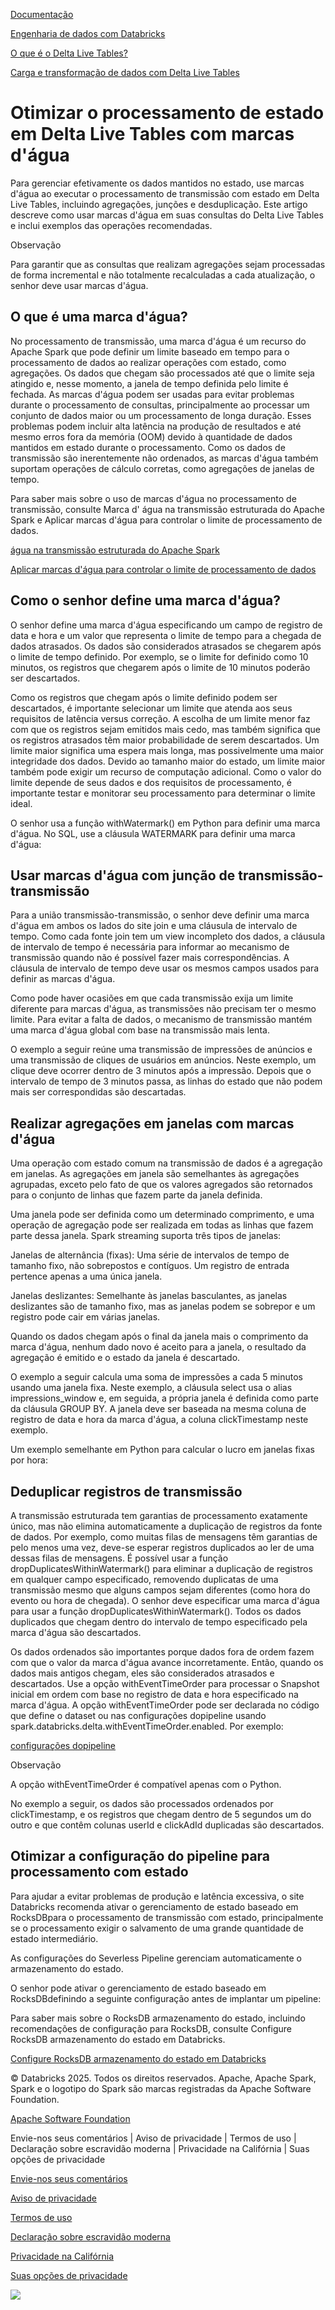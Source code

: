 [Documentação](https://docs.databricks.com/pt/delta-live-tables/stateful-processing.html/../index.html)

[Engenharia de dados com Databricks](https://docs.databricks.com/pt/delta-live-tables/stateful-processing.html/../data-engineering.html)

[O que é o Delta Live Tables?](https://docs.databricks.com/pt/delta-live-tables/stateful-processing.html/index.html)

[Carga e transformação de dados com Delta Live Tables](https://docs.databricks.com/pt/delta-live-tables/stateful-processing.html/load-and-transform.html)

# Otimizar o processamento de estado em Delta Live Tables com marcas d'água

[](https://docs.databricks.com/pt/delta-live-tables/stateful-processing.html/#optimize-stateful-processing-in-delta-live-tables-with-watermarks)

Para gerenciar efetivamente os dados mantidos no estado, use marcas d'água ao executar o processamento de transmissão com estado em Delta Live Tables, incluindo agregações, junções e desduplicação. Este artigo descreve como usar marcas d'água em suas consultas do Delta Live Tables e inclui exemplos das operações recomendadas.

Observação

Para garantir que as consultas que realizam agregações sejam processadas de forma incremental e não totalmente recalculadas a cada atualização, o senhor deve usar marcas d'água.

## O que é uma marca d'água?

[](https://docs.databricks.com/pt/delta-live-tables/stateful-processing.html/#what-is-a-watermark)

No processamento de transmissão, uma marca d'água é um recurso do Apache Spark que pode definir um limite baseado em tempo para o processamento de dados ao realizar operações com estado, como agregações. Os dados que chegam são processados até que o limite seja atingido e, nesse momento, a janela de tempo definida pelo limite é fechada. As marcas d'água podem ser usadas para evitar problemas durante o processamento de consultas, principalmente ao processar um conjunto de dados maior ou um processamento de longa duração. Esses problemas podem incluir alta latência na produção de resultados e até mesmo erros fora da memória (OOM) devido à quantidade de dados mantidos em estado durante o processamento. Como os dados de transmissão são inerentemente não ordenados, as marcas d'água também suportam operações de cálculo corretas, como agregações de janelas de tempo.

Para saber mais sobre o uso de marcas d'água no processamento de transmissão, consulte Marca d' água na transmissão estruturada do Apache Spark e Aplicar marcas d'água para controlar o limite de processamento de dados.

[água na transmissão estruturada do Apache Spark](https://docs.databricks.com/pt/delta-live-tables/stateful-processing.html/https://www.databricks.com/blog/2022/08/22/feature-deep-dive-watermarking-apache-spark-structured-streaming.html)

[Aplicar marcas d'água para controlar o limite de processamento de dados](https://docs.databricks.com/pt/delta-live-tables/stateful-processing.html/../structured-streaming/watermarks.html)

## Como o senhor define uma marca d'água?

[](https://docs.databricks.com/pt/delta-live-tables/stateful-processing.html/#how-do-you-define-a-watermark)

O senhor define uma marca d'água especificando um campo de registro de data e hora e um valor que representa o limite de tempo para a chegada de dados atrasados. Os dados são considerados atrasados se chegarem após o limite de tempo definido. Por exemplo, se o limite for definido como 10 minutos, os registros que chegarem após o limite de 10 minutos poderão ser descartados.

Como os registros que chegam após o limite definido podem ser descartados, é importante selecionar um limite que atenda aos seus requisitos de latência versus correção. A escolha de um limite menor faz com que os registros sejam emitidos mais cedo, mas também significa que os registros atrasados têm maior probabilidade de serem descartados. Um limite maior significa uma espera mais longa, mas possivelmente uma maior integridade dos dados. Devido ao tamanho maior do estado, um limite maior também pode exigir um recurso de computação adicional. Como o valor do limite depende de seus dados e dos requisitos de processamento, é importante testar e monitorar seu processamento para determinar o limite ideal.

O senhor usa a função withWatermark() em Python para definir uma marca d'água. No SQL, use a cláusula WATERMARK para definir uma marca d'água:

## Usar marcas d'água com junção de transmissão-transmissão

[](https://docs.databricks.com/pt/delta-live-tables/stateful-processing.html/#use-watermarks-with-stream-stream-joins)

Para a união transmissão-transmissão, o senhor deve definir uma marca d'água em ambos os lados do site join e uma cláusula de intervalo de tempo. Como cada fonte join tem um view incompleto dos dados, a cláusula de intervalo de tempo é necessária para informar ao mecanismo de transmissão quando não é possível fazer mais correspondências. A cláusula de intervalo de tempo deve usar os mesmos campos usados para definir as marcas d'água.

Como pode haver ocasiões em que cada transmissão exija um limite diferente para marcas d'água, as transmissões não precisam ter o mesmo limite. Para evitar a falta de dados, o mecanismo de transmissão mantém uma marca d'água global com base na transmissão mais lenta.

O exemplo a seguir reúne uma transmissão de impressões de anúncios e uma transmissão de cliques de usuários em anúncios. Neste exemplo, um clique deve ocorrer dentro de 3 minutos após a impressão. Depois que o intervalo de tempo de 3 minutos passa, as linhas do estado que não podem mais ser correspondidas são descartadas.

## Realizar agregações em janelas com marcas d'água

[](https://docs.databricks.com/pt/delta-live-tables/stateful-processing.html/#perform-windowed-aggregations-with-watermarks)

Uma operação com estado comum na transmissão de dados é a agregação em janelas. As agregações em janela são semelhantes às agregações agrupadas, exceto pelo fato de que os valores agregados são retornados para o conjunto de linhas que fazem parte da janela definida.

Uma janela pode ser definida como um determinado comprimento, e uma operação de agregação pode ser realizada em todas as linhas que fazem parte dessa janela. Spark streaming suporta três tipos de janelas:

Janelas de alternância (fixas): Uma série de intervalos de tempo de tamanho fixo, não sobrepostos e contíguos. Um registro de entrada pertence apenas a uma única janela.

Janelas deslizantes: Semelhante às janelas basculantes, as janelas deslizantes são de tamanho fixo, mas as janelas podem se sobrepor e um registro pode cair em várias janelas.

Quando os dados chegam após o final da janela mais o comprimento da marca d'água, nenhum dado novo é aceito para a janela, o resultado da agregação é emitido e o estado da janela é descartado.

O exemplo a seguir calcula uma soma de impressões a cada 5 minutos usando uma janela fixa. Neste exemplo, a cláusula select usa o alias impressions_window e, em seguida, a própria janela é definida como parte da cláusula GROUP BY. A janela deve ser baseada na mesma coluna de registro de data e hora da marca d'água, a coluna clickTimestamp neste exemplo.

Um exemplo semelhante em Python para calcular o lucro em janelas fixas por hora:

## Deduplicar registros de transmissão

[](https://docs.databricks.com/pt/delta-live-tables/stateful-processing.html/#deduplicate-streaming-records)

A transmissão estruturada tem garantias de processamento exatamente único, mas não elimina automaticamente a duplicação de registros da fonte de dados. Por exemplo, como muitas filas de mensagens têm garantias de pelo menos uma vez, deve-se esperar registros duplicados ao ler de uma dessas filas de mensagens. É possível usar a função dropDuplicatesWithinWatermark() para eliminar a duplicação de registros em qualquer campo especificado, removendo duplicatas de uma transmissão mesmo que alguns campos sejam diferentes (como hora do evento ou hora de chegada). O senhor deve especificar uma marca d'água para usar a função dropDuplicatesWithinWatermark(). Todos os dados duplicados que chegam dentro do intervalo de tempo especificado pela marca d'água são descartados.

Os dados ordenados são importantes porque dados fora de ordem fazem com que o valor da marca d'água avance incorretamente. Então, quando os dados mais antigos chegam, eles são considerados atrasados e descartados. Use a opção withEventTimeOrder para processar o Snapshot inicial em ordem com base no registro de data e hora especificado na marca d'água. A opção withEventTimeOrder pode ser declarada no código que define o dataset ou nas configurações dopipeline  usando spark.databricks.delta.withEventTimeOrder.enabled. Por exemplo:

[configurações dopipeline](https://docs.databricks.com/pt/delta-live-tables/stateful-processing.html/configure-pipeline.html)

Observação

A opção withEventTimeOrder é compatível apenas com o Python.

No exemplo a seguir, os dados são processados ordenados por clickTimestamp, e os registros que chegam dentro de 5 segundos um do outro e que contêm colunas userId e clickAdId duplicadas são descartados.

## Otimizar a configuração do pipeline para processamento com estado

[](https://docs.databricks.com/pt/delta-live-tables/stateful-processing.html/#optimize-pipeline-configuration-for-stateful-processing)

Para ajudar a evitar problemas de produção e latência excessiva, o site Databricks recomenda ativar o gerenciamento de estado baseado em RocksDBpara o processamento de transmissão com estado, principalmente se o processamento exigir o salvamento de uma grande quantidade de estado intermediário.

As configurações do Severless Pipeline gerenciam automaticamente o armazenamento do estado.

O senhor pode ativar o gerenciamento de estado baseado em RocksDBdefinindo a seguinte configuração antes de implantar um pipeline:

Para saber mais sobre o RocksDB armazenamento do estado, incluindo recomendações de configuração para RocksDB, consulte Configure RocksDB armazenamento do estado em Databricks.

[Configure RocksDB armazenamento do estado em Databricks](https://docs.databricks.com/pt/delta-live-tables/stateful-processing.html/../structured-streaming/rocksdb-state-store.html)

© Databricks 2025. Todos os direitos reservados. Apache, Apache Spark, Spark e o logotipo do Spark são marcas registradas da Apache Software Foundation.

[Apache Software Foundation](https://docs.databricks.com/pt/delta-live-tables/stateful-processing.html/http://www.apache.org/)

Envie-nos seus comentários | Aviso de privacidade | Termos de uso | Declaração sobre escravidão moderna | Privacidade na Califórnia | Suas opções de privacidade

[Envie-nos seus comentários](https://docs.databricks.com/pt/delta-live-tables/stateful-processing.html/mailto:doc-feedback@databricks.com?subject=Documentation%20Feedback)

[Aviso de privacidade](https://docs.databricks.com/pt/delta-live-tables/stateful-processing.html/https://www.databricks.com/legal/privacynotice)

[Termos de uso](https://docs.databricks.com/pt/delta-live-tables/stateful-processing.html/https://www.databricks.com/terms-of-use)

[Declaração sobre escravidão moderna](https://docs.databricks.com/pt/delta-live-tables/stateful-processing.html/https://www.databricks.com/legal/modern-slavery-policy-statement)

[Privacidade na Califórnia](https://docs.databricks.com/pt/delta-live-tables/stateful-processing.html/https://www.databricks.com/legal/supplemental-privacy-notice-california-residents)

[Suas opções de privacidade](https://docs.databricks.com/pt/delta-live-tables/stateful-processing.html/javascript:%20OneTrust.ToggleInfoDisplay())

![](https://docs.databricks.com/pt/delta-live-tables/stateful-processing.html/https://www.databricks.com/sites/default/files/2022-12/gpcicon_small.png)
